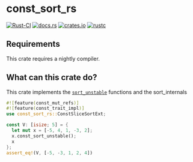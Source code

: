const_sort_rs
=========================

[![Rust-CI](https://github.com/raldone01/const_sort_rs/actions/workflows/rust.yml/badge.svg)](https://github.com/raldone01/const_sort_rs/actions/workflows/rust.yml)
[![docs.rs](https://docs.rs/const_sort_rs/badge.svg)](https://docs.rs/const_sort_rs)
[![crates.io](https://img.shields.io/crates/v/const_sort_rs.svg)](https://crates.io/crates/const_sort_rs)
[![rustc](https://img.shields.io/badge/rustc-nightly-lightgrey)](https://doc.rust-lang.org/nightly/std/)

<!-- The rest of this section comes straight from the crate docs from the source. -->

Requirements
------------

This crate requires a nightly compiler.

What can this crate do?
------------------------

This crate implements the [`sort_unstable`](https://doc.rust-lang.org/nightly/std/primitive.slice.html#method.sort_unstable) functions and the sort_internals

```rust
#![feature(const_mut_refs)]
#![feature(const_trait_impl)]
use const_sort_rs::ConstSliceSortExt;

const V: [isize; 5] = {
  let mut x = [-5, 4, 1, -3, 2];
  x.const_sort_unstable();
  x
};
assert_eq!(V, [-5, -3, 1, 2, 4])
```
